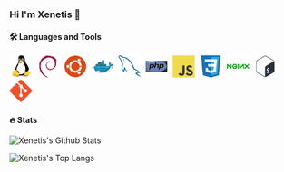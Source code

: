 ### Hi I'm Xenetis 👋

#### :hammer_and_wrench: Languages and Tools
<div>
  <img src="https://github.com/devicons/devicon/blob/master/icons/linux/linux-original.svg" width="40" height="40" title="Linux"/>&nbsp;
  <img src="https://github.com/devicons/devicon/blob/master/icons/debian/debian-original.svg" width="40" height="40" title="Debian"/>&nbsp;
  <img src="https://github.com/devicons/devicon/blob/master/icons/ubuntu/ubuntu-plain.svg" width="40" height="40" title="Ubuntu"/>&nbsp;
  <img src="https://github.com/devicons/devicon/blob/master/icons/docker/docker-original.svg" width="40" height="40" title="Docker"/>&nbsp;
  <img src="https://github.com/devicons/devicon/blob/master/icons/mysql/mysql-original.svg" width="40" height="40" title="MySQL"/>&nbsp;
  <img src="https://github.com/devicons/devicon/blob/master/icons/php/php-original.svg" width="40" height="40" title="PHP"/>&nbsp;
  <img src="https://github.com/devicons/devicon/blob/master/icons/javascript/javascript-original.svg" width="40" height="40" title="Javascript"/>&nbsp;
  <img src="https://github.com/devicons/devicon/blob/master/icons/css3/css3-original.svg" width="40" height="40" title="CSS3"/>&nbsp;
  <img src="https://github.com/devicons/devicon/blob/master/icons/nginx/nginx-original.svg" width="40" height="40" title="Nginx"/>&nbsp;
  <img src="https://github.com/devicons/devicon/blob/master/icons/bash/bash-original.svg" width="40" height="40" title="Bash"/>&nbsp;
  <img src="https://github.com/devicons/devicon/blob/master/icons/git/git-original.svg" width="40" height="40" title="Git"/>&nbsp;
</div>  


#### :fire: Stats
![Xenetis's Github Stats](https://github-readme-stats.vercel.app/api?username=xenetis&show_icons=true&count_private=true&theme=gotham)

![Xenetis's Top Langs](https://github-readme-stats.vercel.app/api/top-langs/?username=xenetis&hide=TeX&theme=gotham)


<!--
**xenetis/xenetis** is a ✨ _special_ ✨ repository because its `README.md` (this file) appears on your GitHub profile.

Here are some ideas to get you started:

- 🔭 I’m currently working on ...
- 🌱 I’m currently learning ...
- 👯 I’m looking to collaborate on ...
- 🤔 I’m looking for help with ...
- 💬 Ask me about ...
- 📫 How to reach me: ...
- 😄 Pronouns: ...
- ⚡ Fun fact: ...
-->
